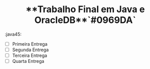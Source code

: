 <h1 align="center"> **Trabalho Final em Java e OracleDB**`#0969DA` </h1> :java45: 



- [ ] Primeira Entrega
- [ ] Segunda Entrega
- [ ] Terceira Entrega
- [ ] Quarta Entrega
